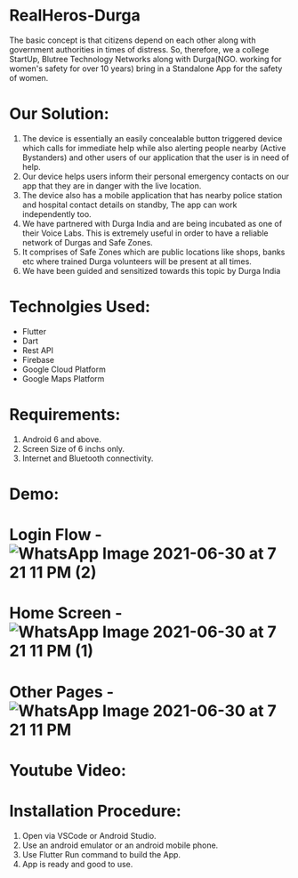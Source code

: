 # RealHeros-Durga

The basic concept is that citizens depend on each other along with government authorities in times of distress.
So, therefore, we a college StartUp, Blutree Technology Networks along with Durga(NGO. working for women's safety for over 10 years) bring in a Standalone App for the safety of women.

# Our Solution:
   1. The device is essentially an easily concealable button triggered device which calls for immediate help 
      while also alerting people nearby (Active Bystanders) and other users of our application that the user 
      is in need of help.
   2. Our device helps users inform their personal emergency contacts on our app that they are in danger 
      with the live location.
   3. The device also has a mobile application that has nearby police station and hospital contact details on 
      standby, The app can work independently too.
   4. We have partnered with Durga India and are being incubated as one of their Voice Labs. This is 
      extremely useful in order to have a reliable network of Durgas and Safe Zones.
   5. It comprises of Safe Zones which are public locations like shops, banks etc where trained Durga 
      volunteers will be present at all times.
   6. We have been guided and sensitized towards this topic by Durga India

# Technolgies Used:
   - Flutter
   - Dart
   - Rest API
   - Firebase
   - Google Cloud Platform
   - Google Maps Platform

# Requirements:
   1. Android 6 and above.
   2. Screen Size of 6 inchs only.
   3. Internet and Bluetooth connectivity.

# Demo:
   # Login Flow - ![WhatsApp Image 2021-06-30 at 7 21 11 PM (2)](https://user-images.githubusercontent.com/68584181/123973192-2e215880-d9d9-11eb-8ac4-5082a4a50be8.jpeg)
   # Home Screen - ![WhatsApp Image 2021-06-30 at 7 21 11 PM (1)](https://user-images.githubusercontent.com/68584181/123973252-3d080b00-d9d9-11eb-969a-f2b8cb28ae0c.jpeg)
   # Other Pages - ![WhatsApp Image 2021-06-30 at 7 21 11 PM](https://user-images.githubusercontent.com/68584181/123973332-4db88100-d9d9-11eb-8836-02ec3b2a53dd.jpeg)

# Youtube Video:

# Installation Procedure:
   1. Open via VSCode or Android Studio.
   2. Use an android emulator or an android mobile phone.
   3. Use Flutter Run command to build the App.
   4. App is ready and good to use.



